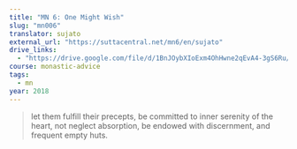 ```yaml
---
title: "MN 6: One Might Wish"
slug: "mn006"
translator: sujato
external_url: "https://suttacentral.net/mn6/en/sujato"
drive_links:
  - "https://drive.google.com/file/d/1BnJOybXIoExm4OhHwne2qEvA4-3gS6Ru/view?usp=drivesdk"
course: monastic-advice
tags:
  - mn
year: 2018
---
```


> let them fulfill their precepts, be committed to inner serenity of the heart, not neglect absorption, be endowed with discernment, and frequent empty huts.
